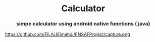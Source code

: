<h1 align='center'> Calculator</h1>
<h3 align='center'>
simpe calculator using android native functions ( java)
</h3>


https://github.com/FILALIElmehdi/ENSAFProject/capture.png
